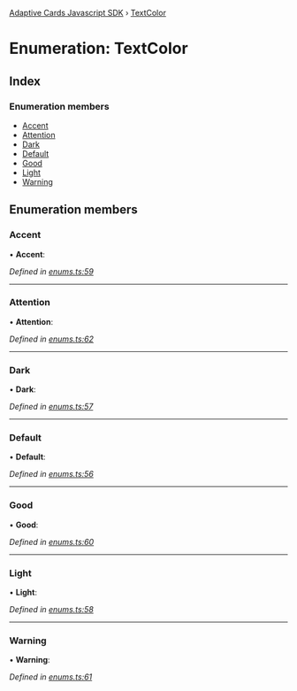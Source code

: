 [Adaptive Cards Javascript SDK](../README.md) › [TextColor](textcolor.md)

# Enumeration: TextColor

## Index

### Enumeration members

* [Accent](textcolor.md#accent)
* [Attention](textcolor.md#attention)
* [Dark](textcolor.md#dark)
* [Default](textcolor.md#default)
* [Good](textcolor.md#good)
* [Light](textcolor.md#light)
* [Warning](textcolor.md#warning)

## Enumeration members

###  Accent

• **Accent**:

*Defined in [enums.ts:59](https://github.com/microsoft/AdaptiveCards/blob/899191664/source/nodejs/adaptivecards/src/enums.ts#L59)*

___

###  Attention

• **Attention**:

*Defined in [enums.ts:62](https://github.com/microsoft/AdaptiveCards/blob/899191664/source/nodejs/adaptivecards/src/enums.ts#L62)*

___

###  Dark

• **Dark**:

*Defined in [enums.ts:57](https://github.com/microsoft/AdaptiveCards/blob/899191664/source/nodejs/adaptivecards/src/enums.ts#L57)*

___

###  Default

• **Default**:

*Defined in [enums.ts:56](https://github.com/microsoft/AdaptiveCards/blob/899191664/source/nodejs/adaptivecards/src/enums.ts#L56)*

___

###  Good

• **Good**:

*Defined in [enums.ts:60](https://github.com/microsoft/AdaptiveCards/blob/899191664/source/nodejs/adaptivecards/src/enums.ts#L60)*

___

###  Light

• **Light**:

*Defined in [enums.ts:58](https://github.com/microsoft/AdaptiveCards/blob/899191664/source/nodejs/adaptivecards/src/enums.ts#L58)*

___

###  Warning

• **Warning**:

*Defined in [enums.ts:61](https://github.com/microsoft/AdaptiveCards/blob/899191664/source/nodejs/adaptivecards/src/enums.ts#L61)*
